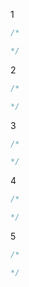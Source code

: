 1

```Java
/*

*/


```
2
```Java
/*

*/

```
3
```Java
/*

*/

```
4
```Java
/*

*/

```
5
```Java
/*

*/

```